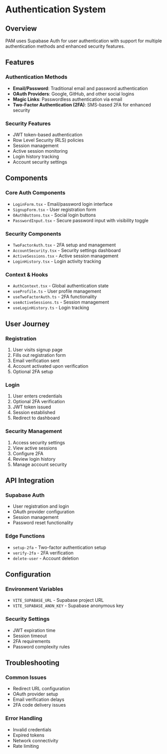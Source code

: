 
# Authentication System

## Overview
PAM uses Supabase Auth for user authentication with support for multiple authentication methods and enhanced security features.

## Features

### Authentication Methods
- **Email/Password**: Traditional email and password authentication
- **OAuth Providers**: Google, GitHub, and other social logins
- **Magic Links**: Passwordless authentication via email
- **Two-Factor Authentication (2FA)**: SMS-based 2FA for enhanced security

### Security Features
- JWT token-based authentication
- Row Level Security (RLS) policies
- Session management
- Active session monitoring
- Login history tracking
- Account security settings

## Components

### Core Auth Components
- `LoginForm.tsx` - Email/password login interface
- `SignupForm.tsx` - User registration form
- `OAuthButtons.tsx` - Social login buttons
- `PasswordInput.tsx` - Secure password input with visibility toggle

### Security Components
- `TwoFactorAuth.tsx` - 2FA setup and management
- `AccountSecurity.tsx` - Security settings dashboard
- `ActiveSessions.tsx` - Active session management
- `LoginHistory.tsx` - Login activity tracking

### Context & Hooks
- `AuthContext.tsx` - Global authentication state
- `useProfile.ts` - User profile management
- `useTwoFactorAuth.ts` - 2FA functionality
- `useActiveSessions.ts` - Session management
- `useLoginHistory.ts` - Login tracking

## User Journey

### Registration
1. User visits signup page
2. Fills out registration form
3. Email verification sent
4. Account activated upon verification
5. Optional 2FA setup

### Login
1. User enters credentials
2. Optional 2FA verification
3. JWT token issued
4. Session established
5. Redirect to dashboard

### Security Management
1. Access security settings
2. View active sessions
3. Configure 2FA
4. Review login history
5. Manage account security

## API Integration

### Supabase Auth
- User registration and login
- OAuth provider configuration
- Session management
- Password reset functionality

### Edge Functions
- `setup-2fa` - Two-factor authentication setup
- `verify-2fa` - 2FA verification
- `delete-user` - Account deletion

## Configuration

### Environment Variables
- `VITE_SUPABASE_URL` - Supabase project URL
- `VITE_SUPABASE_ANON_KEY` - Supabase anonymous key

### Security Settings
- JWT expiration time
- Session timeout
- 2FA requirements
- Password complexity rules

## Troubleshooting

### Common Issues
- Redirect URL configuration
- OAuth provider setup
- Email verification delays
- 2FA code delivery issues

### Error Handling
- Invalid credentials
- Expired tokens
- Network connectivity
- Rate limiting
